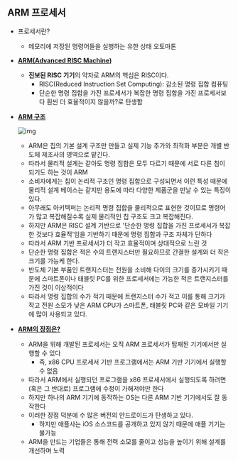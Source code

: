 ## ARM 프로세서

* 프로세서란?

  * 메모리에 저장된 명령어들을 실행하는 유한 상태 오토마톤

* **<u>ARM(Advanced RISC Machine)</u>**

  * **진보된 RISC 기기**의 약자로 ARM의 핵심은 RISC이다.
    * RISC(Reduced Instruction Set Computing): 감소된 명령 집합 컴퓨팅
    * 단순한 명령 집합을 가진 프로세서가 복잡한 명령 집합을 가진 프로세서보다 훤씬 더 효율적이지 않을까?로 탄생함

* **<u>ARM 구조</u>**

  ![img](https://t1.daumcdn.net/cfile/tistory/25788C3550CAF8731A)

  * ARM은 칩의 기본 설계 구조만 만들고 실제 기능  추가와 최적화 부분은 개별 반도체 제조사의 영역으로 맡긴다.
  * 따라서 물리적 설계는 같아도 명령 집합은 모두 다르기 때문에 서로 다른 칩이 되기도 하는 것이 ARM
  * 소비자에게는 칩이 논리적 구조인 명령 집합으로 구성되면서 이런 특성 때문에 물리적 설계 베이스는 같지만 용도에 따라 다양한 제품군을 만날 수 있는 특징이 있다.
  * 아무래도 아키텍퍼는 논리적 명령 집합을 물리적으로 표현한 것이므로 명령어가 많고 복잡해질수록 실제 물리적인 칩 구조도 크고 복잡해진다.
  * 하지만 ARM은 RISC 설계 기반으로 '단순한 명령 집합을 가진 프로세서가 복잡한 것보다 효율적'임을 기반하기 때문에 명령 집합과 구조 자체가 단하다
  * 따라서 ARM 기반 프로세서가 더 작고 효율적이며 상대적으로 느린 것
  * 단순한 명령 집합은 적은 수의 트랜지스터만 필요하므로 간결한 설계와 더 작은 크기를 가능케 한다. 
  * 반도체 기본 부품인 트랜지스터는 전원을 소비해 다이의 크기를 증가시키기 때문에 스마트폰이나 태블릿 PC를 위한 프로세서에는 가능한 적은 트랜지스터를 가진 것이 이상적이다
  * 따라서 명령 집합의 수가 적기 때문에 트랜지스터 수가 적고 이를 통해 크기가 작고 전원 소모가 낮은 ARM CPU가 스마트폰, 태블릿 PC와 같은 모바일 기기에 많이 사용되고 있다.

* **<u>ARM의 장점은?</u>**

  * ARM을 위해 개발된 프로세서는 오직 ARM 프로세서가 탑재된 기기에서만 실행할 수 있다
    * 즉, x86 CPU 프로세서 기반 프로그램에서는 ARM 기반 기기에서 실행할 수 없음
  * 따라서 ARM에서 실행되던 프로그램을 x86 프로세서에서 실행되도록 하려면 (혹은 그 반대로) 프로그램에 수정이 가해져야만 한다
  * 하지만 하나의 ARM 기기에 동작하는 OS는 다른 ARM 기반 기기에서도 잘 동작한다
  * 이러한 장점 덕분에 수 많은 버전의 안드로이드가 탄생하고 있다.
    * 하지만 애플사는 iOS 소스코드를 공개하고 있지 않기 때문에 애플 기기는 불가능
  * ARM을 만드는 기업들은 통해 전력 소모를 줄이고 성능을 높이기 위해 설계를 개선하며 노력